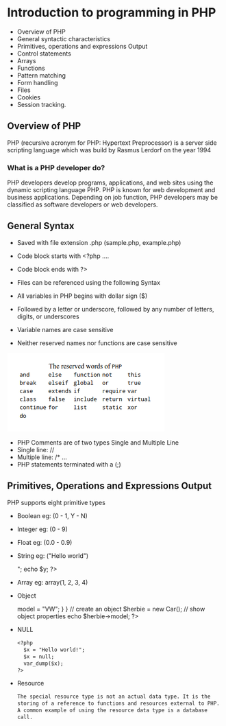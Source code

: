 # Introduction to programming in PHP
- Overview of PHP
- General syntactic characteristics
- Primitives, operations and expressions Output
- Control statements
- Arrays
- Functions
- Pattern matching
- Form handling
- Files
- Cookies
- Session tracking.

## Overview of PHP
PHP (recursive acronym for PHP: Hypertext Preprocessor)  is a server side scripting language which was build by Rasmus Lerdorf on the year 1994

### What is a PHP developer do?
PHP developers develop programs, applications, and web sites using the dynamic scripting language PHP. PHP is known for web development and business applications. Depending on job function, PHP developers may be classified as software developers or web developers.


## General Syntax
- Saved with file extension .php (sample.php, example.php)
- Code block starts with <?php  ....
- Code block ends with ?>
- Files can be referenced using the following Syntax


    <?php
      include("example.php");
    ?>

- All variables in PHP begins with dollar sign ($)
- Followed by a letter or underscore, followed by any number of letters, digits, or underscores
- Variable names are case sensitive
- Neither reserved names nor functions are case sensitive

![Alt text](reserved.png)

- PHP Comments are of two types Single and Multiple Line
- Single line: //
- Multiple line: /* ...
- PHP statements terminated with a (;)


## Primitives, Operations and Expressions Output
PHP supports eight primitive types
- Boolean eg: (0 - 1, Y - N)

     <?php
      $x = true;
      $y = false;
     ?>

- Integer eg: (0 - 9)

    <?php
        $x = 5985;
        var_dump($x);
    ?>

- Float eg: (0.0 - 0.9)

    <?php
        $x = 10.365;
        var_dump($x);
    ?>

- String eg: ("Hello world")

    <?php
        $x = "Hello world!";
        $y = 'Hello world!';

        echo $x;
        echo "<br>";
        echo $y;
      ?>

- Array eg: array(1, 2, 3, 4)

    <?php
        $cars = array("Volvo","BMW","Toyota");
        var_dump($cars);
    ?>

- Object

    <?php
        class Car {
            function Car() {
                $this->model = "VW";
            }
        }

        // create an object
        $herbie = new Car();

        // show object properties
        echo $herbie->model;
    ?>

- NULL

      <?php
        $x = "Hello world!";
        $x = null;
        var_dump($x);
      ?>

- Resource

      The special resource type is not an actual data type. It is the storing of a reference to functions and resources external to PHP.
      A common example of using the resource data type is a database call.
